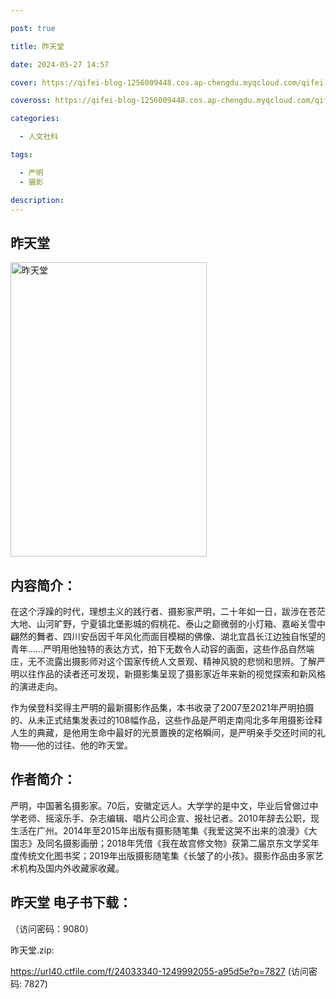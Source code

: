 ```yaml
---

post: true

title: 昨天堂

date: 2024-05-27 14:57

cover: https://qifei-blog-1256009448.cos.ap-chengdu.myqcloud.com/qifei-blog/660aa1ce9f345e8d03df784d.jpg

coveross: https://qifei-blog-1256009448.cos.ap-chengdu.myqcloud.com/qifei-blog/660aa1ce9f345e8d03df784d.jpg

categories:

  - 人文社科

tags:

  - 严明
  - 摄影

description:
---
```


## 昨天堂
<img alt="昨天堂 " class="aligncenter loading" data-was-processed="true" decoding="async" fetchpriority="high" height="471" src="https://qifei-blog-1256009448.cos.ap-chengdu.myqcloud.com/qifei-blog/660aa1ce9f345e8d03df784d.jpg" style="cursor: zoom-in;" width="314"/>

## 内容简介：

在这个浮躁的时代，理想主义的践行者、摄影家严明，二十年如一日，跋涉在苍茫大地、山河旷野，宁夏镇北堡影城的假桃花、泰山之巅微弱的小灯箱、嘉峪关雪中翩然的舞者、四川安岳因千年风化而面目模糊的佛像、湖北宜昌长江边独自怅望的青年……严明用他独特的表达方式，拍下无数令人动容的画面，这些作品自然端庄，无不流露出摄影师对这个国家传统人文景观、精神风貌的悲悯和思辨。了解严明以往作品的读者还可发现，新摄影集呈现了摄影家近年来新的视觉探索和新风格的演进走向。

作为侯登科奖得主严明的最新摄影作品集，本书收录了2007至2021年严明拍摄的、从未正式结集发表过的108幅作品，这些作品是严明走南闯北多年用摄影诠释人生的典藏，是他用生命中最好的光景置换的定格瞬间，是严明亲手交还时间的礼物——他的过往、他的昨天堂。

## 作者简介：

严明，中国著名摄影家。70后，安徽定远人。大学学的是中文，毕业后曾做过中学老师、摇滚乐手、杂志编辑、唱片公司企宣、报社记者。2010年辞去公职，现生活在广州。2014年至2015年出版有摄影随笔集《我爱这哭不出来的浪漫》《大国志》及同名摄影画册；2018年凭借《我在故宫修文物》获第二届京东文学奖年度传统文化图书奖；2019年出版摄影随笔集《长皱了的小孩》。摄影作品由多家艺术机构及国内外收藏家收藏。

## 昨天堂 电子书下载：

 （访问密码：9080）

昨天堂.zip: 

https://url40.ctfile.com/f/24033340-1249992055-a95d5e?p=7827 (访问密码: 7827)
